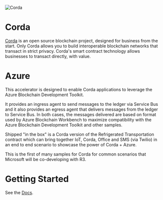 ![Corda](https://www.corda.net/wp-content/uploads/2016/11/fg005_corda_b.png)



# Corda

[Corda](https://www.corda.net/) is an open source blockchain project, designed for business from the start. 
Only Corda allows you to build interoperable blockchain networks that transact in strict privacy. 
Corda's smart contract technology allows businesses to transact directly, with value.

# Azure 

This accelerator is designed to enable Corda applications to leverage the Azure Blockchain Development Toolkit.

It provides an ingress agent to send messages to the ledger via Service Bus and it also provides an egress agent that delivers messages from the ledger to Service Bus.  In both cases, the messages delivered are based on format used by Azure Blockchain Workbench to maximize compatibility with the Azure Blockchain Development Toolkit and other samples.

Shipped "in the box" is a Corda version of the Refrigerated Transportation contract which can bring together IoT, Corda, Office and SMS (via Twilio) in an end to end scenario to showcase the power of Corda + Azure.

This is the first of many samples for Corda for common scenarios that Microsoft will be co-developing with R3.

# Getting Started 

See the [Docs](service-bus-integration/docs/Index.md).